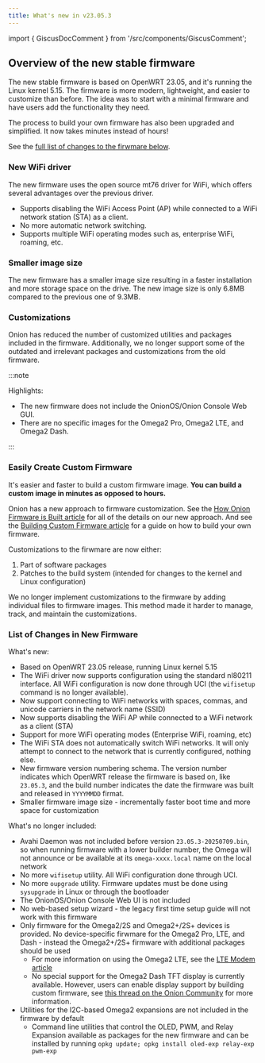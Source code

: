```yaml
---
title: What's new in v23.05.3
---
```

<!-- TODO: update above with OPENWRT_RELEASE variable? -->

import { GiscusDocComment } from '/src/components/GiscusComment';

## Overview of the new stable firmware

The new stable firmware is based on OpenWRT 23.05, and it's running the Linux kernel 5.15. The firmware is more modern, lightweight, and easier to customize than before. The idea was to start with a minimal firmware and have users add the functionality they need. <!-- TODO: update with OPENWRT_VERSION and KERNEL_VERSION variable -->

The process to build your own firmware has also been upgraded and simplified. It now takes minutes instead of hours!

See the [full list of changes to the firwmare below](#list-of-changes-in-new-firmware).

### New WiFi driver

The new firmware uses the open source mt76 driver for WiFi, which offers several advantages over the previous driver.

- Supports disabling the WiFi Access Point (AP) while connected to a WiFi network station (STA) as a client.
- No more automatic network switching.
- Supports multiple WiFi operating modes such as, enterprise WiFi, roaming, etc.

### Smaller image size

The new firmware has a smaller image size resulting in a faster installation and more storage space on the drive. The new image size is only 6.8MB compared to the previous one of 9.3MB.

### Customizations

Onion has reduced the number of customized utilities and packages included in the firmware. Additionally, we no longer support some of the outdated and irrelevant packages and customizations from the old firmware.

:::note

Highlights:

- The new firmware does not include the OnionOS/Onion Console Web GUI.
- There are no specific images for the Omega2 Pro, Omega2 LTE, and Omega2 Dash.

:::

### Easily Create Custom Firmware

It's easier and faster to build a custom firmware image. **You can build a custom image in minutes as opposed to hours.** 

Onion has a new approach to firmware customization. See the [How Onion Firmware is Built article](../firmware/how-onion-builds-firmware.md) for all of the details on our new approach. And see the [Building Custom Firmware article](../firmware/how-to-build-firmware.md) for a guide on how to build your own firmware.

Customizations to the firwmare are now either:

1. Part of software packages
1. Patches to the build system (intended for changes to the kernel and Linux configuration)

We no longer implement customizations to the firmware by adding individual files to firmware images. This method made it harder to manage, track, and maintain the customizations.
<!-- TODO: review this with Zheng -->

### List of Changes in New Firmware

What's new:

- Based on OpenWRT 23.05 release, running Linux kernel 5.15 <!-- TODO: update this with OPENWRT_VERSION and LINUX_KERNEL_VERSION variables -->
- The WiFi driver now supports configuration using the standard nl80211 interface. All WiFi configuration is now done through UCI (the `wifisetup` command is no longer available).
- Now support connecting to WiFi networks with spaces, commas, and unicode carriers in the network name (SSID)
- Now supports disabling the WiFi AP while connected to a WiFi network as a client (STA)
- Support for more WiFi operating modes (Enterprise WiFi, roaming, etc)
- The WiFi STA does not automatically switch WiFi networks. It will only attempt to connect to the network that is currently configured, nothing else.
- New firmware version numbering schema. The version number indicates which OpenWRT release the firmware is based on, like `23.05.3`, and the build number indicates the date the firmware was built and released in `YYYYMMDD` firmat. <!-- TODO: update this with OPENWRT_RELEASE variable -->
- Smaller firmware image size - incrementally faster boot time and more space for customization

What's no longer included:

- Avahi Daemon was not included before version `23.05.3-20250709.bin`, so when running firmware with a lower builder number, the Omega will not announce or be available at its `omega-xxxx.local` name on the local network
- No more `wifisetup` utility. All WiFi configuration done through UCI. 
- No more `oupgrade` utility. Firmware updates must be done using `sysupgrade` in Linux or through the bootloader
- The OnionOS/Onion Console Web UI is not included
- No web-based setup wizard - the legacy first time setup guide will not work with this firmware
- Only firmware for the Omega2/2S and Omega2+/2S+ devices is provided. No device-specific firwmare for the Omega2 Pro, LTE, and Dash - instead the Omega2+/2S+ firmware with additional packages should be used
  - For more information on using the Omega2 LTE, see the [LTE Modem article](/hardware-interfaces/lte-modem)
  - No special support for the Omega2 Dash TFT display is currently available. However, users can enable display support by building custom firmware, see [this thread on the Onion Community](https://community.onion.io/topic/5096/how-do-we-get-the-23-05-firmware-for-the-dash/2) for more information.
- Utilities for the I2C-based Omega2 expansions are not included in the firmware by default
  - Command line utilities that control the OLED, PWM, and Relay Expansion available as packages for the new firmware and can be installed by running `opkg update; opkg install oled-exp relay-exp pwm-exp`


<GiscusDocComment />